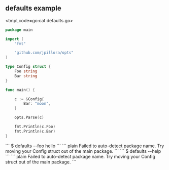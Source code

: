 ## defaults example

<tmpl,code=go:cat defaults.go>
``` go 
package main

import (
	"fmt"

	"github.com/jpillora/opts"
)

type Config struct {
	Foo string
	Bar string
}

func main() {

	c := &Config{
		Bar: "moon",
	}

	opts.Parse(c)

	fmt.Println(c.Foo)
	fmt.Println(c.Bar)
}
```
</tmpl>
```
$ defaults --foo hello
```
<tmpl,code:go run defaults.go --foo hello>
``` plain 
Failed to auto-detect package name. Try moving your Config struct out of the main package.
```
</tmpl>
```
$ defaults --help
```
<tmpl,code:go run defaults.go --help>
``` plain 
Failed to auto-detect package name. Try moving your Config struct out of the main package.
```
</tmpl>